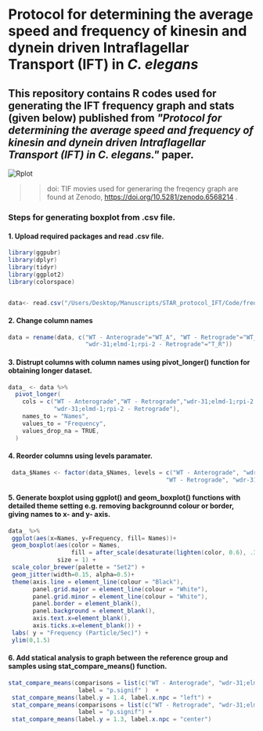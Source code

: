 # Protocol for determining the average speed and frequency of kinesin and dynein driven Intraflagellar Transport (IFT) in *C. elegans*



## This repository contains R codes used for generating the IFT frequency graph and stats (given below) published from ***"Protocol for determining the average speed and frequency of kinesin and dynein driven Intraflagellar Transport (IFT) in C. elegans."*** paper. 


![Rplot](https://user-images.githubusercontent.com/96948625/160301234-2512d8c5-5a32-488c-b19b-7a2bb0204a8e.png)

>>doi: 
>>TIF movies used for generaring the freqency graph are found at Zenodo, https://doi.org/10.5281/zenodo.6568214 .

### Steps for generating boxplot from .csv file. 

#### 1. Upload required packages and read .csv file. 

``` Java
library(ggpubr)
library(dplyr)
library(tidyr)
library(ggplot2)
library(colorspace)


data<- read.csv("/Users/Desktop/Manuscripts/STAR_protocol_IFT/Code/frequency.csv", sep = ",", header = T)
```

#### 2. Change column names
``` Java
data = rename(data, c("WT - Anterograde"="WT_A", "WT - Retrograde"="WT_R", "wdr-31;elmd-1;rpi-2 - Anterograde"="T_A",
                      "wdr-31;elmd-1;rpi-2 - Retrograde"="T_R"))
```
#### 3. Distrupt columns with column names using pivot_longer() function for obtaining longer dataset.
``` Java
data_ <- data %>%
  pivot_longer(
    cols = c("WT - Anterograde","WT - Retrograde","wdr-31;elmd-1;rpi-2 - Anterograde",
             "wdr-31;elmd-1;rpi-2 - Retrograde"),
    names_to = "Names", 
    values_to = "Frequency",
    values_drop_na = TRUE,
  )
```
  #### 4. Reorder columns using levels paramater. 
 ``` Java
  data_$Names <- factor(data_$Names, levels = c("WT - Anterograde", "wdr-31;elmd-1;rpi-2 - Anterograde", 
                                              "WT - Retrograde", "wdr-31;elmd-1;rpi-2 - Retrograde"))
```
  
 ####  5. Generate boxplot using ggplot() and geom_boxplot() functions with detailed theme setting e.g. removing backgrounnd colour or border, giving names to x- and y- axis.
 ``` Java
 data_ %>%
  ggplot(aes(x=Names, y=Frequency, fill= Names))+
  geom_boxplot(aes(color = Names,
                   fill = after_scale(desaturate(lighten(color, 0.6), .3))),
               size = 1) +
  scale_color_brewer(palette = "Set2") +
  geom_jitter(width=0.15, alpha=0.5)+
  theme(axis.line = element_line(colour = "Black"),
        panel.grid.major = element_line(colour = "White"),
        panel.grid.minor = element_line(colour = "White"),
        panel.border = element_blank(),
        panel.background = element_blank(),
        axis.text.x=element_blank(),
        axis.ticks.x=element_blank()) +
  labs( y = "Frequency (Particle/Sec)") +
  ylim(0,1.5)
```
#### 6. Add statical analysis to graph between the reference group and samples using stat_compare_means() function.
 ``` Java
stat_compare_means(comparisons = list(c("WT - Anterograde", "wdr-31;elmd-1;rpi-2 - Anterograde")),
                     label = "p.signif" )  +  
  stat_compare_means(label.y = 1.4, label.x.npc = "left") +
  stat_compare_means(comparisons = list(c("WT - Retrograde", "wdr-31;elmd-1;rpi-2 - Retrograde")),
                     label = "p.signif") +
  stat_compare_means(label.y = 1.3, label.x.npc = "center")
```
